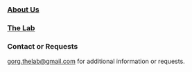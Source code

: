 ### [About Us](docs/about.md)

### [The Lab](docs/lab.md)

### Contact or Requests

gorg.thelab@gmail.com for additional information or requests.
